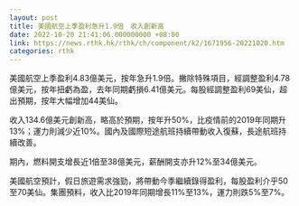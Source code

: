 ```yaml
---
layout: post
title: 美國航空上季盈利急升1.9倍　收入創新高
date: 2022-10-20 21:41:06.000000000 +08:00
link: https://news.rthk.hk/rthk/ch/component/k2/1671956-20221020.htm
categories: rthk
---
```


美國航空上季盈利4.83億美元，按年急升1.9倍。撇除特殊項目，經調整盈利4.78億美元，按年扭虧為盈，去年同期虧損6.41億美元。每股經調整盈利69美仙，超出預期，按年大幅增加44美仙。

收入134.6億美元創新高，略高於預期，按年升50%，比疫情前的2019年同期升13%；運力則減少近10%。國內及國際短途航班持續帶動收入復蘇，長途航班持續改善。

期內，燃料開支增長近1倍至38億美元，薪酬開支亦升12%至34億美元。

美國航空預計，假日旅遊需求強勁，將帶動今季繼續錄得盈利，每股盈利介乎50至70美仙。集團預料，收入比2019年同期增長11%至13%，運力則跌5%至7%。
